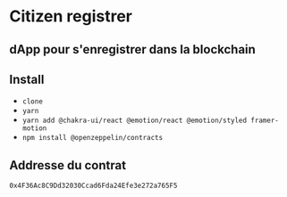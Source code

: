 # Citizen registrer

## dApp pour s'enregistrer dans la blockchain

## Install

- ```clone ```
- ```yarn ```
- ```yarn add @chakra-ui/react @emotion/react @emotion/styled framer-motion```
- ```npm install @openzeppelin/contracts```

## Addresse du contrat

```0x4F36Ac8C9Dd32030Ccad6Fda24Efe3e272a765F5```
